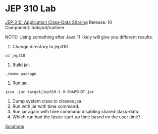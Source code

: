# JEP 310 Lab
[JEP 310: Application Class-Data Sharing](https://openjdk.java.net/jeps/310)
Release: 10 <br>
Component: hotspot/runtime

NOTE: Using something after Java 11 likely will give you different results.

1. Change directory to jep310
~~~
cd jep310
~~~
1. Build jar.
~~~
./mvnw package
~~~
1. Run jar.
~~~
java -jar target/jep310-1.0-SNAPSHOT.jar
~~~
1. Dump system class to classes.jsa.
1. Run with jar with time command.
1. Run jar again with time command disabling shared class-data.
1. Which run had the faster start up time based on the user time?

[Solutions](SOLUTIONS.md)